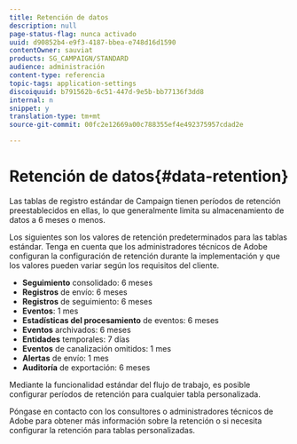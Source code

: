 ```yaml
---
title: Retención de datos
description: null
page-status-flag: nunca activado
uuid: d90852b4-e9f3-4187-bbea-e748d16d1590
contentOwner: sauviat
products: SG_CAMPAIGN/STANDARD
audience: administración
content-type: referencia
topic-tags: application-settings
discoiquuid: b791562b-6c51-447d-9e5b-bb77136f3dd8
internal: n
snippet: y
translation-type: tm+mt
source-git-commit: 00fc2e12669a00c788355ef4e492375957cdad2e

---
```



# Retención de datos{#data-retention}

Las tablas de registro estándar de Campaign tienen períodos de retención preestablecidos en ellas, lo que generalmente limita su almacenamiento de datos a 6 meses o menos.

Los siguientes son los valores de retención predeterminados para las tablas estándar. Tenga en cuenta que los administradores técnicos de Adobe configuran la configuración de retención durante la implementación y que los valores pueden variar según los requisitos del cliente.

* **Seguimiento** consolidado: 6 meses
* **Registros** de envío: 6 meses
* **Registros** de seguimiento: 6 meses
* **Eventos**: 1 mes
* **Estadísticas del procesamiento** de eventos: 6 meses
* **Eventos** archivados: 6 meses
* **Entidades** temporales: 7 días
* **Eventos** de canalización omitidos: 1 mes
* **Alertas** de envío: 1 mes
* **Auditoría** de exportación: 6 meses

Mediante la funcionalidad estándar del flujo de trabajo, es posible configurar períodos de retención para cualquier tabla personalizada.

Póngase en contacto con los consultores o administradores técnicos de Adobe para obtener más información sobre la retención o si necesita configurar la retención para tablas personalizadas.
